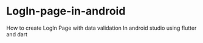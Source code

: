 # LogIn-page-in-android
How to create LogIn Page with data validation In android studio using flutter and dart 
